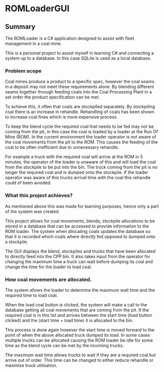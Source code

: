 # ROMLoaderGUI

## Summary
The ROMLoader is a C# application designed to assist with fleet management in a coal mine.  

This is a personal project to assist myself in learning C# and connecting a system up to 
a database.  In this case SQLite is used as a local database.

### Problem scope

Coal mines produce a product to a specific spec, however the coal seams in a deposit
may not meet these requirements alone.  By blending different seams together through 
feeding coals into the Coal Processing Plant in a set order the product specification 
can be met.

To achieve this, it often that coals are stockpiled separately.  By stockpiling coal
there is an increase in rehandle.  Rehandling of coals has been shown to increase 
coal fines which is more expensive process.  

To keep the blend cycle the required coal that needs to be fed may not be coming
from the pit, in this case the coal is loaded by a loader at the Run Of Mine (ROM).
In the current environment the loader operator is not aware of the coal movements from 
the pit to the ROM.  This causes the feeding of the coal to be often inefficient due to 
unnecessary rehandle.

For example a truck with the required coal will arrive at the ROM in 5 minutes, the operator
of the loader is unaware of this and will load the coal from the stockpile to be put into the bin.
The truck coming from the pit is no longer the required coal and is dumped onto the stockpile.
If the loader operator was aware of this trucks arrival time with the coal this rehandle could of been
avoided.

### What this project achieves?

As mentioned above this was made for learning purposes, hence only a part of the system was 
created.

This project allows for coal movements, blends, stockpile allocations to be stored in a database
that can be accessed to provide information to the ROM loader.  The system when allocating coals
updates the database so that it is recorded which coals where directly fed opposed to dumped onto
a stockpile.


The GUI displays the blend, stockpiles and trucks that have been allocated to directly feed into the
CPP bin.  It also takes input from the operator for changing the maximum time a truck can wait before
dumping its coal and change the time for the loader to load coal.


### How coal movements are allocated.
The system allows the loader to determine the maximum wait time and the required time to load coal.

When the load coal button is clicked, the system will make a call to the database getting all 
coal movements that are coming from the pit.  If the required coal is in this list and arrives between
the start time (load button clicked) and the (start time + load time) it is allocated to the bin.

This process is done again however the start time is moved forward to the point of when the above 
allocated truck dumped its load.  In some cases multiple trucks can be allocated causing the ROM
loader be idle for some time as the blend cycle can be met by the incoming trucks.

The maximum wait time allows trucks to wait if they are a required coal but arrive out of order.
This time can be changed to either reduce rehandle or maximise truck utilisation.
